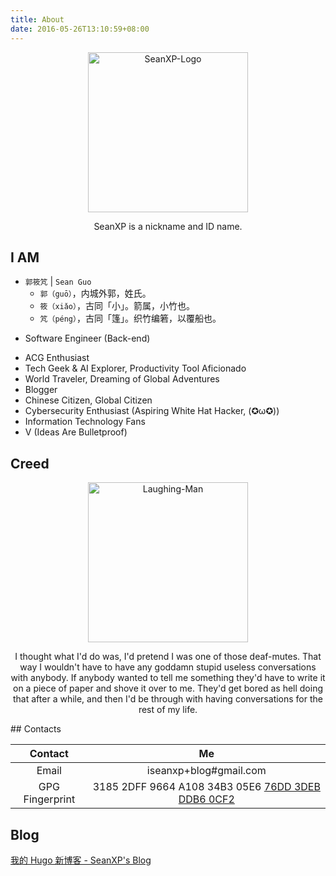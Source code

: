 ```yaml
---
title: About
date: 2016-05-26T13:10:59+08:00
---
```

<div align=center>
<img src="https://image.seanxp.com/avatar.png" width="256" height="256" alt="SeanXP-Logo"/>
<p>SeanXP is a nickname and ID name.</p>
</div>

## I AM
* `郭筱竼` | `Sean Guo`
    * `郭（guō）`，内城外郭，姓氏。
    * `筱（xiǎo）`，古同「小」。箭属，小竹也。
    * `竼（péng）`，古同「篷」。织竹编箬，以覆船也。
- Software Engineer (Back-end)
* ACG Enthusiast
* Tech Geek & AI Explorer, Productivity Tool Aficionado
* World Traveler, Dreaming of Global Adventures
* Blogger
* Chinese Citizen, Global Citizen
* Cybersecurity Enthusiast (Aspiring White Hat Hacker, (✪ω✪))
* Information Technology Fans
* V (Ideas Are Bulletproof)

## Creed
<div align=center>
<img src="https://seanxpcom-1252122045.cos.ap-nanjing.myqcloud.com/images/Laughing-Man.svg" width="256" height="256" alt="Laughing-Man"/>
<p>I thought what I'd do was, I'd pretend I was one of those deaf-mutes. That way I wouldn't have to have any goddamn stupid useless conversations with anybody. If anybody wanted to tell me something they'd have to write it on a piece of paper and shove it over to me. They'd get bored as hell doing that after a while, and then I'd be through with having conversations for the rest of my life.</p>
</div>
## Contacts

|     Contact     |                                                                         Me                                                                         |
| :-------------: | :------------------------------------------------------------------------------------------------------------------------------------------------: |
|      Email      |                                                               iseanxp+blog#gmail.com                                                               |
| GPG Fingerprint | 3185 2DFF 9664 A108 34B3  05E6 [76DD 3DEB DDB6 0CF2](http://keyserver.ubuntu.com:11371/pks/lookup?search=76DD3DEBDDB60CF2&fingerprint=on&op=index) |

## Blog
[我的 Hugo 新博客 - SeanXP's Blog](https://seanxp.com/new-hugo-blog/)
